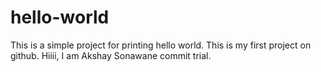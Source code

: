 # hello-world
This is a simple project for printing hello world. This is my first project on github.
Hiiii, I am Akshay Sonawane
commit trial.
